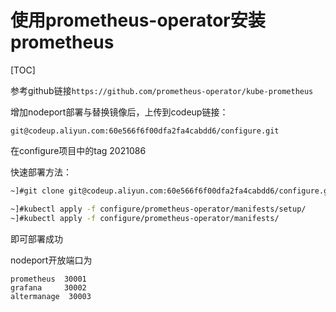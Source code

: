 # 使用prometheus-operator安装prometheus
[TOC]

参考github链接`https://github.com/prometheus-operator/kube-prometheus`

增加nodeport部署与替换镜像后，上传到codeup链接：

```
git@codeup.aliyun.com:60e566f6f00dfa2fa4cabdd6/configure.git
```

在configure项目中的tag 2021086

快速部署方法：

```bash
~]#git clone git@codeup.aliyun.com:60e566f6f00dfa2fa4cabdd6/configure.git

~]#kubectl apply -f configure/prometheus-operator/manifests/setup/
~]#kubectl apply -f configure/prometheus-operator/manifests/
```

即可部署成功

nodeport开放端口为 

```
prometheus	30001
grafana		30002
altermanage	 30003
```



